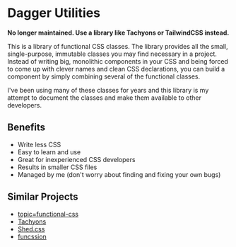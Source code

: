# Dagger Utilities

**No longer maintained. Use a library like Tachyons or TailwindCSS instead.**

This is a library of functional CSS classes. The library provides all the small, single-purpose, immutable classes you may find necessary in a project. Instead of writing big, monolithic components in your CSS and being forced to come up with clever names and clean CSS declarations, you can build a component by simply combining several of the functional classes.

I've been using many of these classes for years and this library is my attempt to document the classes and make them available to other developers.

## Benefits

- Write less CSS
- Easy to learn and use
- Great for inexperienced CSS developers
- Results in smaller CSS files
- Managed by me (don't worry about finding and fixing your own bugs)

## Similar Projects

- [topic=functional-css](https://github.com/search?q=topic%3Afunctional-css&type=Repositories)
- [Tachyons](http://tachyons.io/)
- [Shed.css](http://tedconf.github.io/shed-css/)
- [funcssion](https://funcssion.com/)
